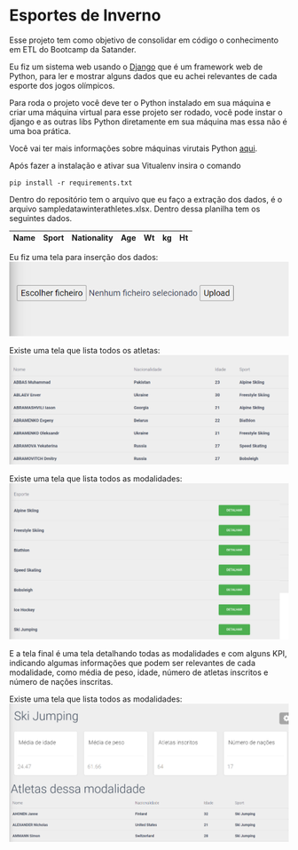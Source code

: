 # Esportes de Inverno
Esse projeto tem como objetivo de consolidar em código o conhecimento em ETL do Bootcamp da Satander.

Eu fiz um sistema web usando o [Django](https://docs.djangoproject.com/en/4.2/) que é um framework web de Python, para ler e mostrar alguns dados que eu achei relevantes de cada esporte dos jogos olímpicos.

Para roda o projeto você deve ter o Python instalado em sua máquina e criar uma máquina virtual para esse projeto ser rodado, você pode instar o django e as outras libs Python diretamente em sua máquina
mas essa não é uma boa prática.

Você vai ter mais informações sobre máquinas virutais Python [aqui](https://docs.python.org/pt-br/3/library/venv.html).

Após fazer a instalação e ativar sua Vitualenv insira o comando 

```
pip install -r requirements.txt
```


Dentro do repositório tem o arquivo que eu faço a extração dos dados, é o arquivo sampledatawinterathletes.xlsx. Dentro dessa planilha tem os seguintes dados.

|Name |Sport |Nationality |Age |Wt |kg |Ht|
| -------- | ------- |  ------- | ------- | ------- | ------- | ------- |

Eu fiz uma tela para inserção dos dados:
![GitHub Logo](https://github.com/lauf8/satander-botcamp/blob/main/static/readme_img/fichario.png
)

Existe uma tela que lista todos os atletas:
![GitHub Logo](https://github.com/lauf8/satander-botcamp/blob/main/static/readme_img/atletas.png
)

Existe uma tela que lista todos as modalidades:
![GitHub Logo](https://github.com/lauf8/satander-botcamp/blob/main/static/readme_img/sports.png
)

E a tela final é uma tela detalhando todas as modalidades e com alguns KPI, indicando algumas informações que podem ser relevantes de cada  modalidade, como média de peso, idade, número de atletas inscritos e número de nações inscritas. 

Existe uma tela que lista todos as modalidades:
![GitHub Logo](https://github.com/lauf8/satander-botcamp/blob/main/static/readme_img/sports_detail.png
)
